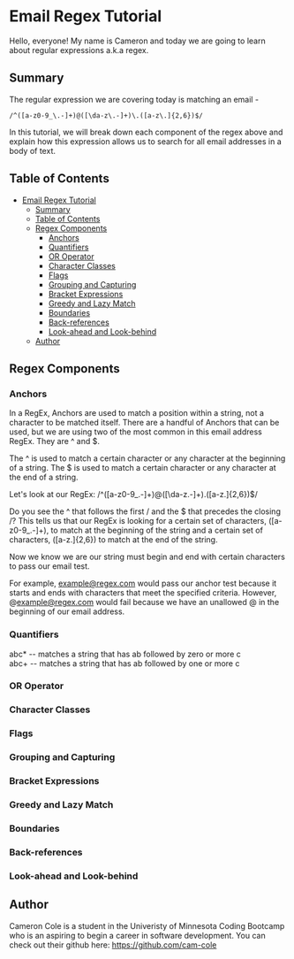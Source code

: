# Email Regex Tutorial

Hello, everyone! My name is Cameron and today we are going to learn about regular expressions a.k.a regex.

## Summary

The regular expression we are covering today is matching an email - 

`/^([a-z0-9_\.-]+)@([\da-z\.-]+)\.([a-z\.]{2,6})$/`

In this tutorial, we will break down each component of the regex above and explain how this expression allows us to search for all email addresses in a body of text.

## Table of Contents

- [Email Regex Tutorial](#email-regex-tutorial)
  - [Summary](#summary)
  - [Table of Contents](#table-of-contents)
  - [Regex Components](#regex-components)
    - [Anchors](#anchors)
    - [Quantifiers](#quantifiers)
    - [OR Operator](#or-operator)
    - [Character Classes](#character-classes)
    - [Flags](#flags)
    - [Grouping and Capturing](#grouping-and-capturing)
    - [Bracket Expressions](#bracket-expressions)
    - [Greedy and Lazy Match](#greedy-and-lazy-match)
    - [Boundaries](#boundaries)
    - [Back-references](#back-references)
    - [Look-ahead and Look-behind](#look-ahead-and-look-behind)
  - [Author](#author)

## Regex Components

### Anchors

In a RegEx, Anchors are used to match a position within a string, not a character to be matched itself. There are a handful of Anchors that can be used, but we are using two of the most common in this email address RegEx. They are ^ and $.

The ^ is used to match a certain character or any character at the beginning of a string. The $ is used to match a certain character or any character at the end of a string.

Let's look at our RegEx: /^([a-z0-9_\.-]+)@([\da-z\.-]+)\.([a-z\.]{2,6})$/

Do you see the ^ that follows the first / and the $ that precedes the closing /? This tells us that our RegEx is looking for a certain set of characters, ([a-z0-9_\.-]+), to match at the beginning of the string and a certain set of characters, ([a-z\.]{2,6}) to match at the end of the string.

Now we know we are our string must begin and end with certain characters to pass our email test.

For example, example@regex.com would pass our anchor test because it starts and ends with characters that meet the specified criteria. However, @example@regex.com would fail because we have an unallowed @ in the beginning of our email address.

### Quantifiers

abc* -- matches a string that has ab followed by zero or more c  
abc+ -- matches a string that has ab followed by one or more c

### OR Operator

### Character Classes

### Flags

### Grouping and Capturing

### Bracket Expressions

### Greedy and Lazy Match

### Boundaries

### Back-references

### Look-ahead and Look-behind

## Author

Cameron Cole is a student in the Univeristy of Minnesota Coding Bootcamp who is an aspiring to begin a career in software development. You can check out their github here: https://github.com/cam-cole

